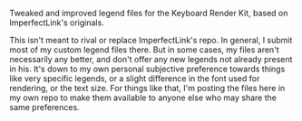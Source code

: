 Tweaked and improved legend files for the Keyboard Render Kit, based on ImperfectLink's originals. 

This isn't meant to rival or replace ImperfectLink's repo. In general, I submit most of my custom legend files there. But in some cases, my files aren't necessarily any better, and don't offer any new legends not already present in his. It's down to my own personal subjective preference towards things like very specific legends, or a slight difference in the font used for rendering, or the text size. For things like that, I'm posting the files here in my own repo to make them available to anyone else who may share the same preferences.
